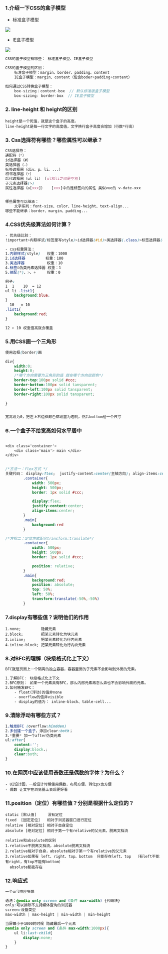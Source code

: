 ### 1.介绍一下CSS的盒子模型

- 标准盒子模型

![](E:\github仓库\Study-the-warehouse\面试题学习\img\标准盒子模型.jpg)

- IE盒子模型

![](E:\github仓库\Study-the-warehouse\面试题学习\img\IE盒子模型.jpg)

```js
CSS的盒子模型有哪些： 标准盒子模型、IE盒子模型

CSS的盒子模型的区别：
	标准盒子模型：margin、border、padding、content
	IE盒子模型：margin、content（包含boder+padding+content）

如何通过CSS转换盒子模型：
	box-sizing：content-box  // 默认标准版盒子模型
	box-sizing: border-box  // IE盒子模型
```



### 2. line-height 和 height的区别

```
height是一个死值，就是这个盒子的高度。
line-height是每一行文字的高度值，文字换行盒子高度会增加（行数*行高）

```



### 3. Css选择符有哪些？哪些属性可以继承？

```css
CSS选择符：
通配符（*）
id选择器（#）
类选择器（.）
标签选择器（div、p、li、...）
相邻选择器（+）
后代选择器（ul li） [ul和li之间是空格]
子元素选择器(>)
属性选择器（a[xxx]）   [xxx]中的是标签内的属性 类似vue的 v-date-xxx


哪些属性可以继承：
	文字系列：font-size、color、line-height、text-align...
哪些不能继承：border、margin、padding...
```



### 4.CSS优先级算法如何计算？

```css
- 优先级比较：
!important>内联样式(标签里写style)>id选择器(#id)>类选择器(.class)>标签选择器(div、h1)>统配符选择器(*)>子选择器(ul<li)>后代选择器(ul空格li)>伪类选择器(a:hover,li:nth-child)>继承得来的属性

- css权重算法：
1.内联样式(style)	权重：1000
2.id选择器			权重：100
3.类选择器			权重：10
4.标签&伪类元素选择器 权重：1
5.统配(*)、>、+		权重：0

例子:
1  1    10  = 12
ul li .list1{
	background:blue;    
}
  10   = 10
.list1{
	background:red;    
}

12 > 10 权重值高就会覆盖

```



### 5.用CSS画一个三角形

```css
使用边框(border)画

div{
    width:0;
    height:0;
    /*哪个方向需要为三角形的底 就在哪个方向给颜色*/
    border-top:100px solid #ccc;
    border-bottom:100px solid tansparent;
    border-left:100px solid tansparent;
    border-right:100px solid tansparent;
        
}


宽高设为0，把左上右边框颜色都设置为透明，然后bottom给一个尺寸
```



### 6.一个盒子不给宽高如何水平居中

```css

<div class='container'>
	<div class='main'> main </div>
</div>
 

/*方法一：flex方式 */
关键代码： display:flex;  justify-content:center(主轴方向); align-items:center(侧轴方向);
        .container{
            width: 500px;
            height: 500px;
            border: 1px solid #ccc;

            display:flex;
            justify-content:center;
            align-items:center;
        }
        .main{
            background:red
        }

/*方拾二：定位方式配合transform:translate*/
        .container{
            width: 500px;
            height: 500px;
            border: 1px solid #ccc;

            position: relative;
        }
        .main{
            background:red;
            position: absolute;
            top: 50%;
            left: 50%;
            transform:translate(-50%,-50%)
        }

```





### 7.display有哪些值？说明他们的作用

```
1.none; 		隐藏元素
2.block; 		把某元素转化为块元素
3.inline; 		把某元素转化为行内元素
4.inline-block; 把某元素转化为行内块元素
```





### 8.对BFC的理解（块级格式化上下文）

```html
BFC就是页面上一个隔离的独立容器，容器里面的子元素不会影响到外面的元素。

1.了解BFC： 块级格式化上下文
2.BFC原则： 如果一个元素具有BFC，那么内部元素再怎么弄也不会影响外面的元素。
3.如何触发BFC：
	- float(浮动)的值非none
	- overflow的值非visible
	- display的值为： inline-block、table-cell...
```



### 9.清除浮动有哪些方式？

```css
1.触发BFC (overflow:hindden)
2.多创建一个盒子，添加clear:both；
3.*重要* 加一个after伪类元素 
ul:after{
    content:'';
    display:block.;
    clear:both;
}
```



### 10.在网页中应该使用奇数还是偶数的字体？为什么？

```
- UI设计图，一般设计时候使用偶数，布局方便，转化px也方便
- 偶数 让文字在浏览器上表现更好看
```



### 11.position（定位）有哪些值？分别是根据什么定位的？

```
static [默认值]	 没有定位
fixed  [固定定位]	相对于浏览器窗口进行定位
relative [相对定位]	相对于自身定位
absolute [绝对定位] 相对于第一个有relative的父元素，脱离文档流

relative和absolute的区别
1.relative不脱离文档流，absolute脱离文档流
2.relative相对于自身，absolute相对于第一个有relative的父元素
3.relative如果有 left、right、top、bottom  只能存在left、top  （有left不能有right，有top不能有bottom）
  absolute都能存在

```



### 12.响应式

```css
一个url响应多端

语法：@emdia only screen and (条件 max-width) {代码块}
only:可以排除不支持媒体查询的浏览器
screen:设备类型
max-width | max-height | min-width | min-height

当屏幕小于1000的时候 隐藏最后一个元素
@emdia only screen and (条件 max-width:1000px){
	ul li:last-child{
		display:none;
	}
}

```

































